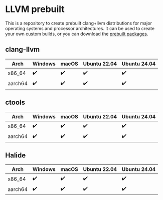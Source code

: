 # LLVM prebuilt

This is a repository to create prebuilt clang+llvm distributions for major operating systems and processor architectures. It can be used to create your own custom builds, or you can download the [prebuilt packages](https://github.com/awakecoding/llvm-prebuilt/releases).

## clang-llvm

Arch                  | Windows            | macOS              | Ubuntu 22.04       | Ubuntu 24.04       |
----------------------|--------------------|--------------------|--------------------|--------------------|
x86_64                | :heavy_check_mark: | :heavy_check_mark: | :heavy_check_mark: | :heavy_check_mark: |
aarch64               | :heavy_check_mark: | :heavy_check_mark: | :heavy_check_mark: | :heavy_check_mark: |

## ctools

Arch                  | Windows            | macOS              | Ubuntu 22.04       | Ubuntu 24.04       |
----------------------|--------------------|--------------------|--------------------|--------------------|
x86_64                | :heavy_check_mark: | :heavy_check_mark: | :heavy_check_mark: | :heavy_check_mark: |
aarch64               | :heavy_check_mark: | :heavy_check_mark: | :heavy_check_mark: | :heavy_check_mark: |

## Halide

Arch                  | Windows            | macOS              | Ubuntu 22.04       | Ubuntu 24.04       |
----------------------|--------------------|--------------------|--------------------|--------------------|
x86_64                | :heavy_check_mark: | :heavy_check_mark: | :heavy_check_mark: | :heavy_check_mark: |
aarch64               | :heavy_check_mark: | :heavy_check_mark: | :heavy_check_mark: | :heavy_check_mark: |
